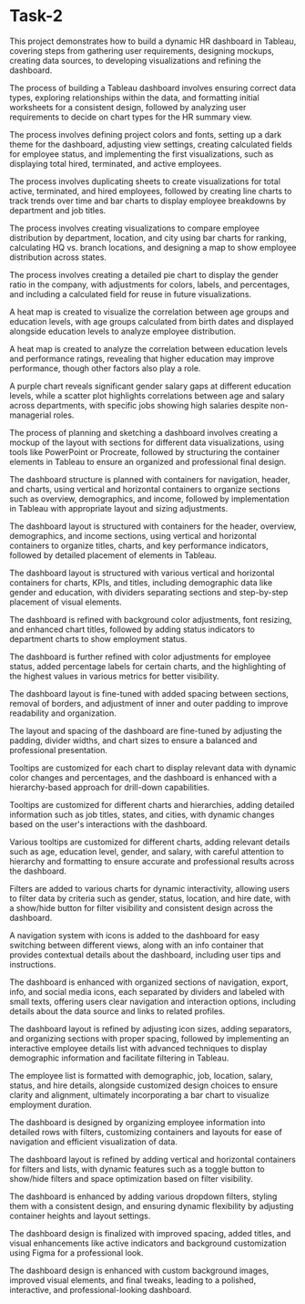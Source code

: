 # Task-2

This project demonstrates how to build a dynamic HR dashboard in Tableau, covering steps from gathering user requirements, designing mockups, creating data sources, to developing visualizations and refining the dashboard.


The process of building a Tableau dashboard involves ensuring correct data types, exploring relationships within the data, and formatting initial worksheets for a consistent design, followed by analyzing user requirements to decide on chart types for the HR summary view.


The process involves defining project colors and fonts, setting up a dark theme for the dashboard, adjusting view settings, creating calculated fields for employee status, and implementing the first visualizations, such as displaying total hired, terminated, and active employees.


The process involves duplicating sheets to create visualizations for total active, terminated, and hired employees, followed by creating line charts to track trends over time and bar charts to display employee breakdowns by department and job titles.


The process involves creating visualizations to compare employee distribution by department, location, and city using bar charts for ranking, calculating HQ vs. branch locations, and designing a map to show employee distribution across states.


The process involves creating a detailed pie chart to display the gender ratio in the company, with adjustments for colors, labels, and percentages, and including a calculated field for reuse in future visualizations.


A heat map is created to visualize the correlation between age groups and education levels, with age groups calculated from birth dates and displayed alongside education levels to analyze employee distribution.


A heat map is created to analyze the correlation between education levels and performance ratings, revealing that higher education may improve performance, though other factors also play a role.


A purple chart reveals significant gender salary gaps at different education levels, while a scatter plot highlights correlations between age and salary across departments, with specific jobs showing high salaries despite non-managerial roles.


The process of planning and sketching a dashboard involves creating a mockup of the layout with sections for different data visualizations, using tools like PowerPoint or Procreate, followed by structuring the container elements in Tableau to ensure an organized and professional final design.


The dashboard structure is planned with containers for navigation, header, and charts, using vertical and horizontal containers to organize sections such as overview, demographics, and income, followed by implementation in Tableau with appropriate layout and sizing adjustments.


The dashboard layout is structured with containers for the header, overview, demographics, and income sections, using vertical and horizontal containers to organize titles, charts, and key performance indicators, followed by detailed placement of elements in Tableau.


The dashboard layout is structured with various vertical and horizontal containers for charts, KPIs, and titles, including demographic data like gender and education, with dividers separating sections and step-by-step placement of visual elements.


The dashboard is refined with background color adjustments, font resizing, and enhanced chart titles, followed by adding status indicators to department charts to show employment status.


The dashboard is further refined with color adjustments for employee status, added percentage labels for certain charts, and the highlighting of the highest values in various metrics for better visibility.


The dashboard layout is fine-tuned with added spacing between sections, removal of borders, and adjustment of inner and outer padding to improve readability and organization.


The layout and spacing of the dashboard are fine-tuned by adjusting the padding, divider widths, and chart sizes to ensure a balanced and professional presentation.


Tooltips are customized for each chart to display relevant data with dynamic color changes and percentages, and the dashboard is enhanced with a hierarchy-based approach for drill-down capabilities.


Tooltips are customized for different charts and hierarchies, adding detailed information such as job titles, states, and cities, with dynamic changes based on the user's interactions with the dashboard.


Various tooltips are customized for different charts, adding relevant details such as age, education level, gender, and salary, with careful attention to hierarchy and formatting to ensure accurate and professional results across the dashboard.


Filters are added to various charts for dynamic interactivity, allowing users to filter data by criteria such as gender, status, location, and hire date, with a show/hide button for filter visibility and consistent design across the dashboard.


A navigation system with icons is added to the dashboard for easy switching between different views, along with an info container that provides contextual details about the dashboard, including user tips and instructions.


The dashboard is enhanced with organized sections of navigation, export, info, and social media icons, each separated by dividers and labeled with small texts, offering users clear navigation and interaction options, including details about the data source and links to related profiles.


The dashboard layout is refined by adjusting icon sizes, adding separators, and organizing sections with proper spacing, followed by implementing an interactive employee details list with advanced techniques to display demographic information and facilitate filtering in Tableau.


The employee list is formatted with demographic, job, location, salary, status, and hire details, alongside customized design choices to ensure clarity and alignment, ultimately incorporating a bar chart to visualize employment duration.


The dashboard is designed by organizing employee information into detailed rows with filters, customizing containers and layouts for ease of navigation and efficient visualization of data.


The dashboard layout is refined by adding vertical and horizontal containers for filters and lists, with dynamic features such as a toggle button to show/hide filters and space optimization based on filter visibility.


The dashboard is enhanced by adding various dropdown filters, styling them with a consistent design, and ensuring dynamic flexibility by adjusting container heights and layout settings.


The dashboard design is finalized with improved spacing, added titles, and visual enhancements like active indicators and background customization using Figma for a professional look.


The dashboard design is enhanced with custom background images, improved visual elements, and final tweaks, leading to a polished, interactive, and professional-looking dashboard.



